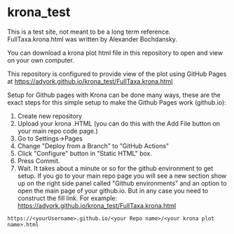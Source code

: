 # krona_test

This is a test site, not meant to be a long term reference.
FullTaxa.krona.html was written by Alexander Bochdansky.

You can download a krona plot html file in this repository to open and view on your own computer.  

This repository is configured to provide view of the plot using GitHub Pages at
https://adyork.github.io/krona_test/FullTaxa.krona.html

Setup for Github pages with Krona can be done many ways, these are the exact steps for this simple setup to make the Github Pages work (github.io):
1. Create new repository
2. Upload your krona .HTML (you can do this with the Add File button on your main repo code page.)
2. Go to Settings->Pages
3. Change "Deploy from a Branch" to "GitHub Actions"
4. Click "Configure" button in "Static HTML" box.
5. Press Commit.  
6. Wait.  It takes about a minute or so for the github environment to get setup.  If you go to your main repo page you will see a new section show up on the right side panel called "Github environments" and an option to open the main page of your github.io.  But in any case you need to construct the fill link. For example:
https://adyork.github.io/krona_test/FullTaxa.krona.html


`https://<yourUsername>.github.io/<your Repo name>/<your krona plot name>.html`

